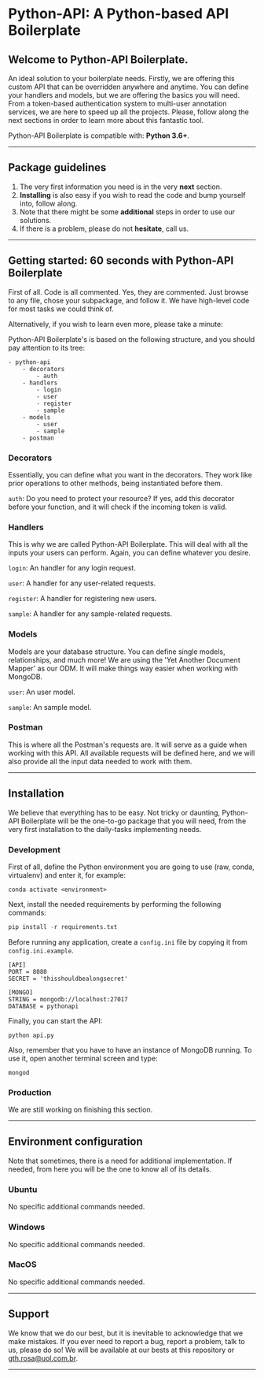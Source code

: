 # Python-API: A Python-based API Boilerplate

## Welcome to Python-API Boilerplate.

An ideal solution to your boilerplate needs. Firstly, we are offering this custom API that can be overridden anywhere and anytime. You can define your handlers and models, but we are offering the basics you will need. From a token-based authentication system to multi-user annotation services, we are here to speed up all the projects. Please, follow along the next sections in order to learn more about this fantastic tool.

Python-API Boilerplate is compatible with: **Python 3.6+**.

---

## Package guidelines

1. The very first information you need is in the very **next** section.
2. **Installing** is also easy if you wish to read the code and bump yourself into, follow along.
3. Note that there might be some **additional** steps in order to use our solutions.
4. If there is a problem, please do not **hesitate**, call us.

---

## Getting started: 60 seconds with Python-API Boilerplate

First of all. Code is all commented. Yes, they are commented. Just browse to any file, chose your subpackage, and follow it. We have high-level code for most tasks we could think of.

Alternatively, if you wish to learn even more, please take a minute:

Python-API Boilerplate's is based on the following structure, and you should pay attention to its tree:

```
- python-api
    - decorators
        - auth
    - handlers
        - login
        - user
        - register
        - sample
    - models
        - user
        - sample
    - postman
```

### Decorators

Essentially, you can define what you want in the decorators. They work like prior operations to other methods, being instantiated before them.

```auth```: Do you need to protect your resource? If yes, add this decorator before your function, and it will check if the incoming token is valid.

### Handlers

This is why we are called Python-API Boilerplate. This will deal with all the inputs your users can perform. Again, you can define whatever you desire.

```login```: An handler for any login request.

```user```: A handler for any user-related requests.

```register```: A handler for registering new users.

```sample```: A handler for any sample-related requests.

### Models

Models are your database structure. You can define single models, relationships, and much more! We are using the 'Yet Another Document Mapper' as our ODM. It will make things way easier when working with MongoDB.

```user```: An user model.

```sample```: An sample model.

### Postman

This is where all the Postman's requests are. It will serve as a guide when working with this API. All available requests will be defined here, and we will also provide all the input data needed to work with them.

---

## Installation

We believe that everything has to be easy. Not tricky or daunting, Python-API Boilerplate will be the one-to-go package that you will need, from the very first installation to the daily-tasks implementing needs.

### Development

First of all, define the Python environment you are going to use (raw, conda, virtualenv) and enter it, for example:

```
conda activate <environment>
```

Next, install the needed requirements by performing the following commands:

```Python
pip install -r requirements.txt
```

Before running any application, create a ```config.ini``` file by copying it from ```config.ini.example```.

```
[API]
PORT = 8080
SECRET = 'thisshouldbealongsecret'

[MONGO]
STRING = mongodb://localhost:27017
DATABASE = pythonapi
```

Finally, you can start the API:

```
python api.py
```

Also, remember that you have to have an instance of MongoDB running. To use it, open another terminal screen and type:

```
mongod
```

### Production

We are still working on finishing this section.

---

## Environment configuration

Note that sometimes, there is a need for additional implementation. If needed, from here you will be the one to know all of its details.

### Ubuntu

No specific additional commands needed.

### Windows

No specific additional commands needed.

### MacOS

No specific additional commands needed.

---

## Support

We know that we do our best, but it is inevitable to acknowledge that we make mistakes. If you ever need to report a bug, report a problem, talk to us, please do so! We will be available at our bests at this repository or gth.rosa@uol.com.br.

---
